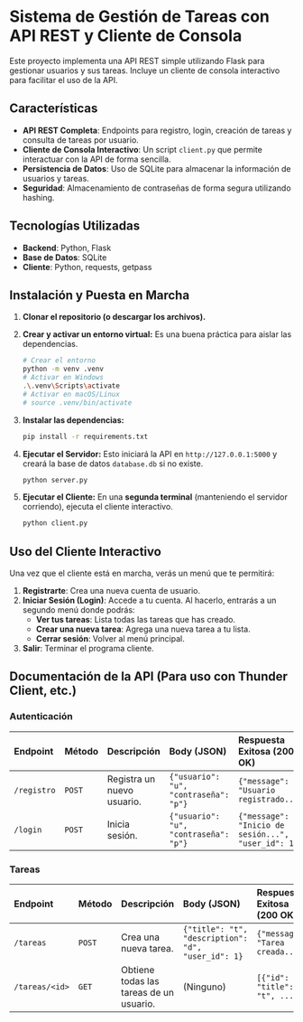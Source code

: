# Sistema de Gestión de Tareas con API REST y Cliente de Consola

Este proyecto implementa una API REST simple utilizando Flask para gestionar usuarios y sus tareas. Incluye un cliente de consola interactivo para facilitar el uso de la API.

## Características

- **API REST Completa**: Endpoints para registro, login, creación de tareas y consulta de tareas por usuario.
- **Cliente de Consola Interactivo**: Un script `client.py` que permite interactuar con la API de forma sencilla.
- **Persistencia de Datos**: Uso de SQLite para almacenar la información de usuarios y tareas.
- **Seguridad**: Almacenamiento de contraseñas de forma segura utilizando hashing.

## Tecnologías Utilizadas

- **Backend**: Python, Flask
- **Base de Datos**: SQLite
- **Cliente**: Python, requests, getpass

## Instalación y Puesta en Marcha

1.  **Clonar el repositorio (o descargar los archivos).**

2.  **Crear y activar un entorno virtual:** Es una buena práctica para aislar las dependencias.
    ```bash
    # Crear el entorno
    python -m venv .venv
    # Activar en Windows
    .\.venv\Scripts\activate
    # Activar en macOS/Linux
    # source .venv/bin/activate
    ```

3.  **Instalar las dependencias:**
    ```bash
    pip install -r requirements.txt
    ```

4.  **Ejecutar el Servidor:**
    Esto iniciará la API en `http://127.0.0.1:5000` y creará la base de datos `database.db` si no existe.
    ```bash
    python server.py
    ```

5.  **Ejecutar el Cliente:**
    En una **segunda terminal** (manteniendo el servidor corriendo), ejecuta el cliente interactivo.
    ```bash
    python client.py
    ```

## Uso del Cliente Interactivo

Una vez que el cliente está en marcha, verás un menú que te permitirá:
1.  **Registrarte**: Crea una nueva cuenta de usuario.
2.  **Iniciar Sesión (Login)**: Accede a tu cuenta. Al hacerlo, entrarás a un segundo menú donde podrás:
    - **Ver tus tareas**: Lista todas las tareas que has creado.
    - **Crear una nueva tarea**: Agrega una nueva tarea a tu lista.
    - **Cerrar sesión**: Volver al menú principal.
3.  **Salir**: Terminar el programa cliente.

## Documentación de la API (Para uso con Thunder Client, etc.)

### Autenticación

| Endpoint | Método | Descripción | Body (JSON) | Respuesta Exitosa (200 OK) |
| :--- | :--- | :--- | :--- | :--- |
| `/registro` | `POST` | Registra un nuevo usuario. | `{"usuario": "u", "contraseña": "p"}` | `{"message": "Usuario registrado..."}` |
| `/login` | `POST` | Inicia sesión. | `{"usuario": "u", "contraseña": "p"}` | `{"message": "Inicio de sesión...", "user_id": 1}` |

### Tareas

| Endpoint | Método | Descripción | Body (JSON) | Respuesta Exitosa (200 OK) |
| :--- | :--- | :--- | :--- | :--- |
| `/tareas` | `POST` | Crea una nueva tarea. | `{"title": "t", "description": "d", "user_id": 1}` | `{"message": "Tarea creada..."}` |
| `/tareas/<id>`| `GET` | Obtiene todas las tareas de un usuario. | (Ninguno) | `[{"id": 1, "title": "t", ...}]` |
